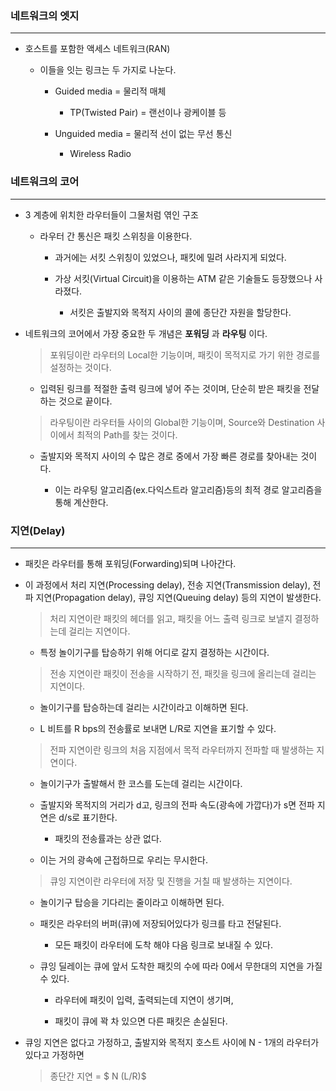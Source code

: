 ### 네트워크의 엣지
---
* 호스트를 포함한 액세스 네트워크(RAN)

    * 이들을 잇는 링크는 두 가지로 나눈다.

        * Guided media = 물리적 매체

            * TP(Twisted Pair) = 랜선이나 광케이블 등

        * Unguided media = 물리적 선이 없는 무선 통신

            * Wireless Radio

### 네트워크의 코어
---
* 3 계층에 위치한 라우터들이 그물처럼 엮인 구조

    * 라우터 간 통신은 패킷 스위칭을 이용한다.

        * 과거에는 서킷 스위칭이 있었으나, 패킷에 밀려 사라지게 되었다.

        * 가상 서킷(Virtual Circuit)을 이용하는 ATM 같은 기술들도 등장했으나 사라졌다.
        
            * 서킷은 출발지와 목적지 사이의 콜에 종단간 자원을 할당한다.

* 네트워크의 코어에서 가장 중요한 두 개념은 **포워딩** 과 **라우팅** 이다.

    > 포워딩이란 라우터의 Local한 기능이며, 패킷이 목적지로 가기 위한 경로를 설정하는 것이다.

    * 입력된 링크를 적절한 출력 링크에 넣어 주는 것이며, 단순히 받은 패킷을 전달하는 것으로 끝이다.

    > 라우팅이란 라우터들 사이의 Global한 기능이며, Source와 Destination 사이에서 최적의 Path를 찾는 것이다.

    * 출발지와 목적지 사이의 수 많은 경로 중에서 가장 빠른 경로를 찾아내는 것이다.

        * 이는 라우팅 알고리즘(ex.다익스트라 알고리즘)등의 최적 경로 알고리즘을 통해 계산한다.


### 지연(Delay)
---
* 패킷은 라우터를 통해 포워딩(Forwarding)되며 나아간다.

* 이 과정에서 처리 지연(Processing delay), 전송 지연(Transmission delay), 전파 지연(Propagation delay), 큐잉 지연(Queuing delay) 등의 지연이 발생한다.

    > 처리 지연이란 패킷의 헤더를 읽고, 패킷을 어느 출력 링크로 보낼지 결정하는데 걸리는 지연이다.

    * 특정 놀이기구를 탑승하기 위해 어디로 갈지 결정하는 시간이다.

    > 전송 지연이란 패킷이 전송을 시작하기 전, 패킷을 링크에 올리는데 걸리는 지연이다.

    * 놀이기구를 탑승하는데 걸리는 시간이라고 이해하면 된다.

    * L 비트를 R bps의 전송률로 보내면 L/R로 지연을 표기할 수 있다.

    > 전파 지연이란 링크의 처음 지점에서 목적 라우터까지 전파할 때 발생하는 지연이다.

    * 놀이기구가 출발해서 한 코스를 도는데 걸리는 시간이다.

    * 출발지와 목적지의 거리가 d고, 링크의 전파 속도(광속에 가깝다)가 s면 전파 지연은 d/s로 표기한다.

        * 패킷의 전송률과는 상관 없다.
        
    * 이는 거의 광속에 근접하므로 우리는 무시한다.

    > 큐잉 지연이란 라우터에 저장 및 진행을 거칠 때 발생하는 지연이다.

    * 놀이기구 탑승을 기다리는 줄이라고 이해하면 된다.

    * 패킷은 라우터의 버퍼(큐)에 저장되어있다가 링크를 타고 전달된다.

        * 모든 패킷이 라우터에 도착 해야 다음 링크로 보내질 수 있다.

    * 큐잉 딜레이는 큐에 앞서 도착한 패킷의 수에 따라 0에서 무한대의 지연을 가질 수 있다.

        * 라우터에 패킷이 입력, 출력되는데 지연이 생기며,

        * 패킷이 큐에 꽉 차 있으면 다른 패킷은 손실된다.

* 큐잉 지연은 없다고 가정하고, 출발지와 목적지 호스트 사이에 N - 1개의 라우터가 있다고 가정하면

    > 종단간 지연 = $ N (L/R)$
